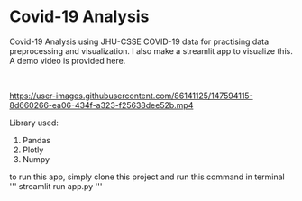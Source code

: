 # Covid-19 Analysis

Covid-19 Analysis using JHU-CSSE COVID-19 data for practising data preprocessing and visualization. I also make a streamlit app to visualize this. A demo video is provided here.

<br>

https://user-images.githubusercontent.com/86141125/147594115-8d660266-ea06-434f-a323-f25638dee52b.mp4

Library used:
1. Pandas
2. Plotly
3. Numpy

to run this app, simply clone this project and run this command in terminal
'''
streamlit run app.py
'''
